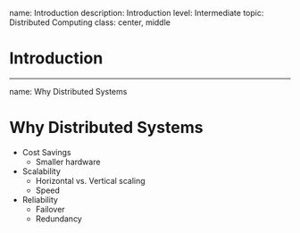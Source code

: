 name: Introduction
description: Introduction
level: Intermediate
topic: Distributed Computing
class: center, middle

# Introduction

---
name: Why Distributed Systems
# Why Distributed Systems

- Cost Savings
  - Smaller hardware
- Scalability
  - Horizontal vs. Vertical scaling
  - Speed
- Reliability
  - Failover
  - Redundancy
